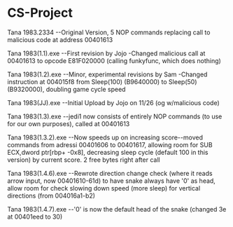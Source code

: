 # CS-Project
Tana 1983.2334
--Original Version, 5 NOP commands replacing call to malicious code at address 00401613

Tana 1983(1.1).exe
--First revision by Jojo
  -Changed malicious call at 00401613 to opcode E81F020000 (calling funkyfunc, which does nothing)

Tana 1983(1.2).exe
--Minor, experimental revisions by Sam
  -Changed instruction at 004015f8 from Sleep(100) (B9640000) to Sleep(50) (B9320000), doubling game cycle speed

Tana 1983(JJ).exe
--Initial Upload by Jojo on 11/26 (og w/malicious code)

Tana 1983(1.3).exe
--jedi1 now consists of entirely NOP commands (to use for our own purposes), called at 00401613

Tana 1983(1.3.2).exe
--Now speeds up on increasing score--moved commands from adressi 00401606 to 00401617, allowing room for SUB ECX,dword ptr[rbp+ -0x8], decreasing sleep cycle (default 100 in this version) by current score. 2 free bytes right after call

Tana 1983(1.4.6).exe
--Rewrote direction change check (where it reads arrow input, now 00401610-61d) to have snake always have '0' as head, allow room for check slowing down speed (more sleep) for vertical directions (from 004016a1-b2)

Tana 1983(1.4.7).exe
--'0' is now the default head of the snake (changed 3e at 00401eed to 30)
